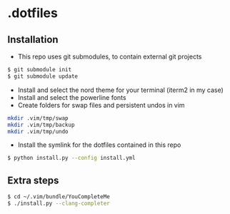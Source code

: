 # .dotfiles

## Installation
- This repo uses git submodules, to contain external git projects
```sh
$ git submodule init
$ git submodule update
```
- Install and select the nord theme for your terminal (iterm2 in my case)
- Install and select the powerline fonts
- Create folders for swap files and persistent undos in vim
```sh
mkdir .vim/tmp/swap
mkdir .vim/tmp/backup
mkdir .vim/tmp/undo
```
- Install the symlink for the dotfiles contained in this repo
```bash
$ python install.py --config install.yml
```


## Extra steps

```sh
$ cd ~/.vim/bundle/YouCompleteMe
$ ./install.py --clang-completer
```
